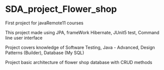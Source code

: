 # SDA_project_Flower_shop
First project for javaRemote11 courses

This project made using JPA, frameWork Hibernate, JUnit5 test, Command line user interface 

Project covers knowledge of Software Testing, Java - Advanced, Design Patterns (Builder), Database (My SQL)

Project basic architecture of flower shop database with CRUD methods




